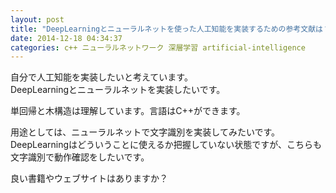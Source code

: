 ```yaml
---
layout: post
title: "DeepLearningとニューラルネットを使った人工知能を実装するための参考文献は？"
date: 2014-12-18 04:34:37
categories: c++ ニューラルネットワーク 深層学習 artificial-intelligence
---
```

<p>自分で人工知能を実装したいと考えています。<br>
DeepLearningとニューラルネットを実装したいです。</p>

<p>単回帰と木構造は理解しています。言語はC++ができます。</p>

<p>用途としては、ニューラルネットで文字識別を実装してみたいです。DeepLearningはどういうことに使えるか把握していない状態ですが、こちらも文字識別で動作確認をしたいです。  </p>

<p>良い書籍やウェブサイトはありますか？</p>
